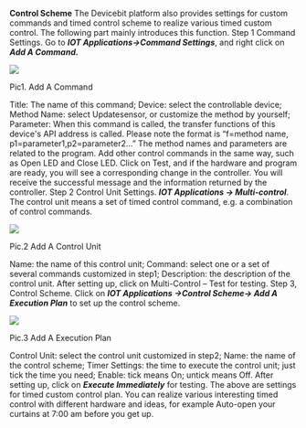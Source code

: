 **Control Scheme**
The Devicebit platform also provides settings for custom commands and timed control scheme to realize various timed custom control. The following part mainly introduces this function.
Step 1 Command Settings. Go to ***IOT Applications->Command Settings***, and right click on ***Add A Command.***

![](https://leweidoc.oss-cn-hangzhou.aliyuncs.com/lewei50/img/devicebitmanual-xj-20180930-50.jpg)

Pic1. Add A Command

Title: The name of this command;
Device: select the controllable device;
Method Name: select Updatesensor, or customize the method by yourself;
Parameter: When this command is called, the transfer functions of this device's API address is called. Please note the format is “f=method name, p1=parameter1,p2=parameter2…”
The method names and parameters are related to the program.
Add other control commands in the same way, such as Open LED and Close LED. Click on Test, and if the hardware and program are ready, you will see a corresponding change in the controller. You will receive the successful message and the information returned by the controller.
Step 2 Control Unit Settings. ***IOT Applications -> Multi-control***. The control unit means a set of timed control command, e.g. a combination of control commands.

![](https://leweidoc.oss-cn-hangzhou.aliyuncs.com/lewei50/img/devicebitmanual-xj-20180930-51.jpg)

Pic.2 Add A Control Unit

Name: the name of this control unit;
Command: select one or a set of several commands customized in step1;
Description: the description of the control unit.
After setting up, click on Multi-Control – Test for testing.
Step 3, Control Scheme. Click on ***IOT Applications ->Control Scheme-> Add A Execution Plan*** to set up the control scheme.

![](https://leweidoc.oss-cn-hangzhou.aliyuncs.com/lewei50/img/devicebitmanual-xj-20180930-52.jpg)

Pic.3 Add A Execution Plan

Control Unit: select the control unit customized in step2;
Name: the name of the control scheme;
Timer Settings: the time to execute the control unit; just tick the time you need;
Enable: tick means On; untick means Off.
After setting up, click on ***Execute Immediately*** for testing.
The above are settings for timed custom control plan. You can realize various interesting timed control with different hardware and ideas, for example Auto-open your curtains at 7:00 am before you get up.

[50]: https://leweidoc.oss-cn-hangzhou.aliyuncs.com/lewei50/img/devicebitmanual-xj-20180930-50.jpg
[51]: https://leweidoc.oss-cn-hangzhou.aliyuncs.com/lewei50/img/devicebitmanual-xj-20180930-51.jpg
[52]: https://leweidoc.oss-cn-hangzhou.aliyuncs.com/lewei50/img/devicebitmanual-xj-20180930-52.jpg
[55]: https://leweidoc.oss-cn-hangzhou.aliyuncs.com/lewei50/img/devicebitmanual-xj-20180930-55.jpg
[56]: https://leweidoc.oss-cn-hangzhou.aliyuncs.com/lewei50/img/devicebitmanual-xj-20180930-56.jpg
[57]: https://leweidoc.oss-cn-hangzhou.aliyuncs.com/lewei50/img/devicebitmanual-xj-20180930-57.jpg
[58]: https://leweidoc.oss-cn-hangzhou.aliyuncs.com/lewei50/img/devicebitmanual-xj-20180930-58.jpg
[59]: https://leweidoc.oss-cn-hangzhou.aliyuncs.com/lewei50/img/devicebitmanual-xj-20180930-59.jpg
[60]: https://leweidoc.oss-cn-hangzhou.aliyuncs.com/lewei50/img/devicebitmanual-xj-20180930-60.jpg
[53]: https://leweidoc.oss-cn-hangzhou.aliyuncs.com/lewei50/img/devicebitmanual-xj-20180930-53.jpg
[54]: https://leweidoc.oss-cn-hangzhou.aliyuncs.com/lewei50/img/devicebitmanual-xj-20180930-54.jpg